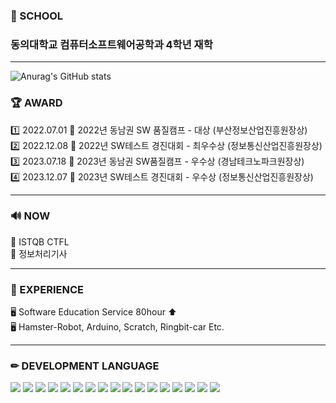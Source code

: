 ### 🏫 SCHOOL 
### 동의대학교 컴퓨터소프트웨어공학과 4학년 재학 

<hr>

![Anurag's GitHub stats](https://github-readme-stats.vercel.app/api?username=Hyeonxeo29&show_icons=true&theme=radical)

### 🏆 AWARD 
1️⃣ 2022.07.01 💙 2022년 동남권 SW 품질캠프 - 대상 (부산정보산업진흥원장상) <br>
2️⃣ 2022.12.08 💚 2022년 SW테스트 경진대회 - 최우수상 (정보통신산업진흥원장상) <br>
3️⃣ 2023.07.18 💜 2023년 동남권 SW품질캠프 - 우수상 (경남테크노파크원장상) <br>
4️⃣ 2023.12.07 🤍 2023년 SW테스트 경진대회 - 우수상 (정보통신산업진흥원장상) <br>

<hr>

### 🔊 NOW 
📃 ISTQB CTFL <br>
📃 정보처리기사

<hr>

### 🛒 EXPERIENCE 
🖥 Software Education Service 80hour ⬆ <br>
🖥 Hamster-Robot, Arduino, Scratch, Ringbit-car Etc.

<hr>

### ✏ DEVELOPMENT LANGUAGE 
<img src="https://img.shields.io/badge/java-007396?style=for-the-badge&logo=OpenJDK&logoColor=white"> <img src="https://img.shields.io/badge/Spring-6DB33F?style=for-the-badge&logo=Spring&logoColor=white"> <img src="https://img.shields.io/badge/Javascript-F7DF1E?style=for-the-badge&logo=javascript&logoColor=FFF"/> <img src="https://img.shields.io/badge/HTML5-E34F26?style=for-the-badge&logo=html5&logoColor=FFF"/> <img src="https://img.shields.io/badge/CSS3-1572B6?style=for-the-badge&logo=css3&logoColor=FFF"/> <img src="https://img.shields.io/badge/Kotlin-7F52FF?style=for-the-badge&logo=Kotlin&logoColor=FFF"/> <img src="https://img.shields.io/badge/GitHub-EAEAEA?style=for-the-badge&logo=github&logoColor=000"/> <img src="https://img.shields.io/badge/ROS-22314E?style=for-the-badge&logo=ROS&logoColor=FFF"/> <img src="https://img.shields.io/badge/C-A8B9CC?style=for-the-badge&logo=C&logoColor=000"/> <img src="https://img.shields.io/badge/C++-00599C?style=for-the-badge&logo=C++&logoColor=FFF"/> <img src="https://img.shields.io/badge/Python-3776AB?style=for-the-badge&logo=Python&logoColor=FFF"/> <img src="https://img.shields.io/badge/MySQL-4479A1?style=for-the-badge&logo=MySQL&logoColor=000"/> <img src="https://img.shields.io/badge/Oracle-F80000?style=for-the-badge&logo=oracle&logoColor=FFF"/> <img src="https://img.shields.io/badge/Linux-FCC624?style=for-the-badge&logo=Linux&logoColor=000"/> <img src="https://img.shields.io/badge/JSON-000000?style=for-the-badge&logo=JSON&logoColor=FFF"/> <img src="https://img.shields.io/badge/Arduino-00878F?style=for-the-badge&logo=Arduino&logoColor=FFF"/> <img src="https://img.shields.io/badge/Scratch-4D97FF?style=for-the-badge&logo=Scratch&logoColor=FFF"/>
